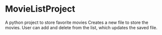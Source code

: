 # MovieListProject
A python project to store favorite movies
Creates a new file to store the movies.
User can add and delete from the list, which updates the saved file.
